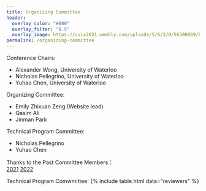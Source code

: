 ```yaml
---
title: Organizing Committee
header:
  overlay_color: "#000"
  overlay_filter: "0.5"
  overlay_image: https://cvis2021.weebly.com/uploads/5/6/3/0/56308869/background-images/236520036.jpg
permalink: /organizing-committee
---
```


Conference Chairs:

- Alexander Wong, University of Waterloo
- Nicholas Pellegrino, University of Waterloo
- Yuhao Chen, University of Waterloo
                              
Organizing Committee:
- Emily Zhixuan Zeng (Website lead)
- Qasim Ali
- Jinman Park 

Technical Program Committee:
- Nicholas		Pellegrino
- Yuhao		Chen		
                  
Thanks to the Past Committee Members：                         
[2021](https://cvis2021.weebly.com/organizing-committee.html)
[2022](https://uwcvis.github.io/cvis2022/organizing-committee)

Technical Program Comwmittee:
{% include table.html data="reviewers" %}